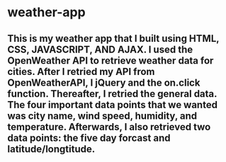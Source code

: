 # weather-app

## This is my weather app that I built using HTML, CSS, JAVASCRIPT, AND AJAX. I used the OpenWeather API to retrieve weather data for cities. After I retried my API from OpenWeatherAPI, I jQuery and the on.click function. Thereafter, I retried the general data. The four important data points that we wanted was city name, wind speed, humidity, and temperature. Afterwards, I also retrieved two data points: the five day forcast and latitude/longtitude. 


